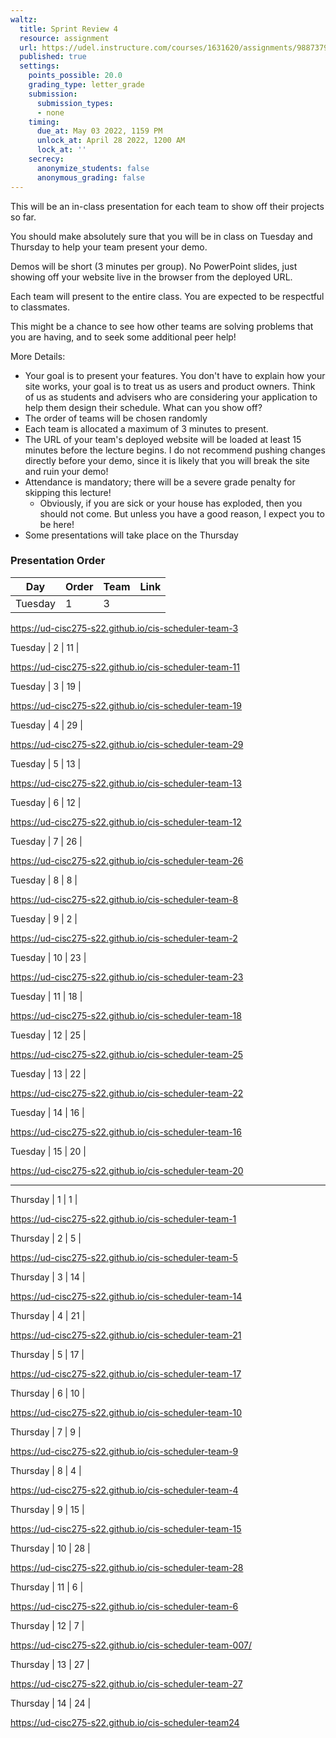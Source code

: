 ```yaml
---
waltz:
  title: Sprint Review 4
  resource: assignment
  url: https://udel.instructure.com/courses/1631620/assignments/9887379
  published: true
  settings:
    points_possible: 20.0
    grading_type: letter_grade
    submission:
      submission_types:
      - none
    timing:
      due_at: May 03 2022, 1159 PM
      unlock_at: April 28 2022, 1200 AM
      lock_at: ''
    secrecy:
      anonymize_students: false
      anonymous_grading: false
---
```

This will be an in-class presentation for each team to show off their projects so far.

You should make absolutely sure that you will be in class on Tuesday and Thursday to help your team present your demo.

Demos will be short (3 minutes per group). No PowerPoint slides, just showing off your website live in the browser from
the deployed URL.

Each team will present to the entire class. You are expected to be respectful to classmates.

This might be a chance to see how other teams are solving problems that you are having, and to seek some additional peer
help!

More Details:

  * Your goal is to present your features. You don't have to explain how your site works, your goal is to treat us as users and product owners. Think of us as students and advisers who are considering your application to help them design their schedule. What can you show off?
  * The order of teams will be chosen randomly
  * Each team is allocated a maximum of 3 minutes to present.
  * The URL of your team's deployed website will be loaded at least 15 minutes before the lecture begins. I do not recommend pushing changes directly before your demo, since it is likely that you will break the site and ruin your demo!
  * Attendance is mandatory; there will be a severe grade penalty for skipping this lecture! 
    * Obviously, if you are sick or your house has exploded, then you should not come. But unless you have a good reason, I expect you to be here!
  * Some presentations will take place on the Thursday

### Presentation Order

Day | Order | Team | Link  
---|---|---|---  
Tuesday | 1 | 3 |

<https://ud-cisc275-s22.github.io/cis-scheduler-team-3>  
  
Tuesday | 2 | 11 |

<https://ud-cisc275-s22.github.io/cis-scheduler-team-11>  
  
Tuesday | 3 | 19 |

<https://ud-cisc275-s22.github.io/cis-scheduler-team-19>  
  
Tuesday | 4 | 29 |

<https://ud-cisc275-s22.github.io/cis-scheduler-team-29>  
  
Tuesday | 5 | 13 |

<https://ud-cisc275-s22.github.io/cis-scheduler-team-13>  
  
Tuesday | 6 | 12 |

<https://ud-cisc275-s22.github.io/cis-scheduler-team-12>  
  
Tuesday | 7 | 26 |

<https://ud-cisc275-s22.github.io/cis-scheduler-team-26>  
  
Tuesday | 8 | 8 |

<https://ud-cisc275-s22.github.io/cis-scheduler-team-8>  
  
Tuesday | 9 | 2 |

<https://ud-cisc275-s22.github.io/cis-scheduler-team-2>  
  
Tuesday | 10 | 23 |

<https://ud-cisc275-s22.github.io/cis-scheduler-team-23>  
  
Tuesday | 11 | 18 |

<https://ud-cisc275-s22.github.io/cis-scheduler-team-18>  
  
Tuesday | 12 | 25 |

<https://ud-cisc275-s22.github.io/cis-scheduler-team-25>  
  
Tuesday | 13 | 22 |

<https://ud-cisc275-s22.github.io/cis-scheduler-team-22>  
  
Tuesday | 14 | 16 |

<https://ud-cisc275-s22.github.io/cis-scheduler-team-16>  
  
Tuesday | 15 | 20 |

<https://ud-cisc275-s22.github.io/cis-scheduler-team-20>  
  
* * *  
  
Thursday | 1 | 1 |

<https://ud-cisc275-s22.github.io/cis-scheduler-team-1>  
  
Thursday | 2 | 5 |

<https://ud-cisc275-s22.github.io/cis-scheduler-team-5>  
  
Thursday | 3 | 14 |

<https://ud-cisc275-s22.github.io/cis-scheduler-team-14>  
  
Thursday | 4 | 21 |

<https://ud-cisc275-s22.github.io/cis-scheduler-team-21>  
  
Thursday | 5 | 17 |

<https://ud-cisc275-s22.github.io/cis-scheduler-team-17>  
  
Thursday | 6 | 10 |

<https://ud-cisc275-s22.github.io/cis-scheduler-team-10>  
  
Thursday | 7 | 9 |

<https://ud-cisc275-s22.github.io/cis-scheduler-team-9>  
  
Thursday | 8 | 4 |

<https://ud-cisc275-s22.github.io/cis-scheduler-team-4>  
  
Thursday | 9 | 15 |

<https://ud-cisc275-s22.github.io/cis-scheduler-team-15>  
  
Thursday | 10 | 28 |

<https://ud-cisc275-s22.github.io/cis-scheduler-team-28>  
  
Thursday | 11 | 6 |

<https://ud-cisc275-s22.github.io/cis-scheduler-team-6>  
  
Thursday | 12 | 7 |

<https://ud-cisc275-s22.github.io/cis-scheduler-team-007/>  
  
Thursday | 13 | 27 |

<https://ud-cisc275-s22.github.io/cis-scheduler-team-27>  
  
Thursday | 14 | 24 |

<https://ud-cisc275-s22.github.io/cis-scheduler-team24>
